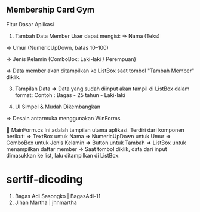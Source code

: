 ## Membership Card Gym ##
Fitur Dasar Aplikasi
1. Tambah Data Member
User dapat mengisi:
  => Nama (Teks)

  => Umur (NumericUpDown, batas 10–100)

  => Jenis Kelamin (ComboBox: Laki-laki / Perempuan)

  => Data member akan ditampilkan ke ListBox saat tombol "Tambah Member" diklik.

3. Tampilan Data
  => Data yang sudah diinput akan tampil di ListBox dalam format:
  Contoh : Bagas - 25 tahun - Laki-laki

4. UI Simpel & Mudah Dikembangkan
   
  => Desain antarmuka menggunakan WinForms


🔹 MainForm.cs
Ini adalah tampilan utama aplikasi.
Terdiri dari komponen berikut:
=> TextBox untuk Nama
=> NumericUpDown untuk Umur
=> ComboBox untuk Jenis Kelamin
=> Button untuk Tambah
=> ListBox untuk menampilkan daftar member
=> Saat tombol diklik, data dari input dimasukkan ke list, lalu ditampilkan di ListBox.

# sertif-dicoding
1. Bagas Adi Sasongko | BagasAdi-11
2. Jihan Martha | jhnmartha
